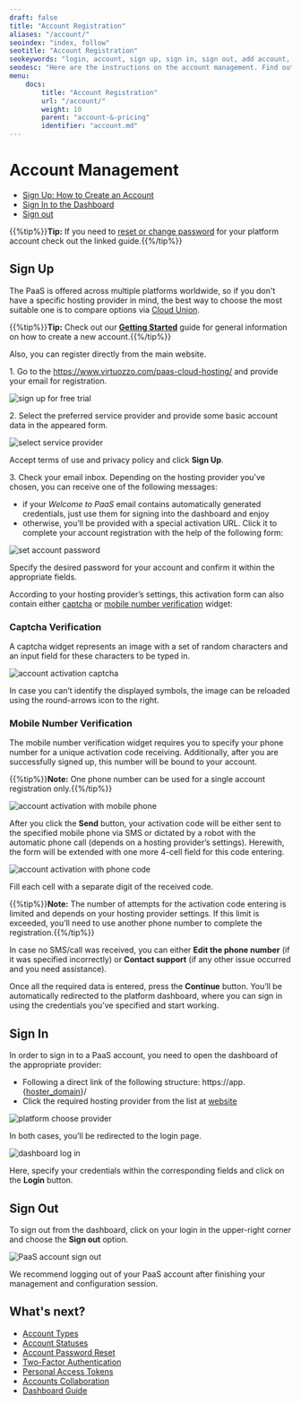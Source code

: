 ```yaml
---
draft: false
title: "Account Registration"
aliases: "/account/"
seoindex: "index, follow"
seotitle: "Account Registration"
seokeywords: "login, account, sign up, sign in, sign out, add account, create user, dashboard, dashboard login, account login"
seodesc: "Here are the instructions on the account management. Find out how to create the account, sign in to the dashboard, and sign out after the work."
menu:
    docs:
        title: "Account Registration"
        url: "/account/"
        weight: 10
        parent: "account-&-pricing"
        identifier: "account.md"
---
```


# Account Management

* [Sign Up: How to Create an Account](#sign-up)
* [Sign In to the Dashboard](#sign-in)
* [Sign out](#sign-out)

{{%tip%}}**Tip:** If you need to [reset or change password](/account-password-reset/) for your platform account check out the linked guide.{{%/tip%}}


## Sign Up

The PaaS is offered across multiple platforms worldwide, so if you don't have a specific hosting provider in mind, the best way to choose the most suitable one is to compare options via [Cloud Union](https://www.virtuozzo.com/application-platform-partners/).

{{%tip%}}**Tip:** Check out our **[Getting Started](/getting-started/#sign-up-how-to-create-an-account)** guide for general information on how to create a new account.{{%/tip%}}

Also, you can register directly from the main website.

1\. Go to the https://www.virtuozzo.com/paas-cloud-hosting/ and provide your email for registration.

![sign up for free trial](00-sign-up-for-free-trial.png)

2\. Select the preferred service provider and provide some basic account data in the appeared form.

![select service provider](01-select-service-provider.png)

Accept terms of use and privacy policy and click **Sign Up**.

3\. Check your email inbox. Depending on the hosting provider you’ve chosen, you can receive one of the following messages:

* if your *Welcome to PaaS* email contains automatically generated credentials, just use them for signing into the dashboard and enjoy
* otherwise, you’ll be provided with a special activation URL. Click it to complete your account registration with the help of the following form:

![set account password](02-set-account-password.png)

Specify the desired password for your account and confirm it within the appropriate fields.

According to your hosting provider’s settings, this activation form can also contain either [captcha](#captcha-verification) or [mobile number verification](#mobile-number-verification) widget:

### Captcha Verification

A captcha widget represents an image with a set of random characters and an input field for these characters to be typed in.

![account activation captcha](03-account-activation-captcha.png)

In case you can’t identify the displayed symbols, the image can be reloaded using the round-arrows icon to the right.

### Mobile Number Verification

The mobile number verification widget requires you to specify your phone number for a unique activation code receiving. Additionally, after you are successfully signed up, this number will be bound to your account.

{{%tip%}}**Note:** One phone number can be used for a single account registration only.{{%/tip%}}

![account activation with mobile phone](04-account-activation-with-mobile-phone.png)

After you click the **Send** button, your activation code will be either sent to the specified mobile phone via SMS or dictated by a robot with the automatic phone call (depends on a hosting provider’s settings). Herewith, the form will be extended with one more 4-cell field for this code entering. 

![account activation with phone code](05-account-activation-with-phone-code.png)

Fill each cell with a separate digit of the received code.

{{%tip%}}**Note:** The number of attempts for the activation code entering is limited and depends on your hosting provider settings. If this limit is exceeded, you’ll need to use another phone number to complete the registration.{{%/tip%}}

In case no SMS/call was received, you can either **Edit the phone number** (if it was specified incorrectly) or **Contact support** (if any other issue occurred and you need assistance).

Once all the required data is entered, press the **Continue** button. You’ll be automatically redirected to the platform dashboard, where you can sign in using the credentials you’ve specified and start working.


## Sign In

In order to sign in to a PaaS account, you need to open the dashboard of the appropriate provider:

* Following a direct link of the following structure: https\://app.{[hoster_domain](/paas-hosting-providers/)}/
* Click the required hosting provider from the list at [website](https://www.virtuozzo.com/application-platform-partners/)

![platform choose provider](06-platform-choose-provider.png)

In both cases, you’ll be redirected to the login page.

![dashboard log in](07-dashboard-log-in.png)

Here, specify your credentials within the corresponding fields and click on the **Login** button.


## Sign Out

To sign out from the dashboard, click on your login in the upper-right corner and choose the **Sign out** option.

![PaaS account sign out](08-paas-account-sign-out.png)

We recommend logging out of your PaaS account after finishing your management and configuration session.


## What's next?

* [Account Types](/types-of-accounts/)
* [Account Statuses](/account-statuses/)
* [Account Password Reset](/account-password-reset/)
* [Two-Factor Authentication](/two-factor-authentication/)
* [Personal Access Tokens](/personal-access-tokens/)
* [Accounts Collaboration](/account-collaboration/)
* [Dashboard Guide](/dashboard-guide/)
